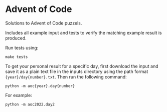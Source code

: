 # Advent of Code

Solutions to Advent of Code puzzels.

Includes all example input and tests to verify the matching example result is produced.

Run tests using:

    make tests

To get your personal result for a specific day, first download the input and save
it as a plain text file in the inputs directory using the path format `{year}/day{number}.txt`.
Then run the following command:

    python -m aoc{year}.day{number}

For example:

    python -m aoc2022.day2
